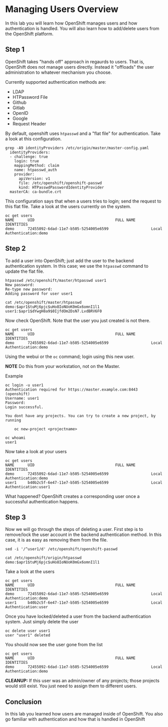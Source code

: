 # Managing Users Overview

In this lab you will learn how OpenShift manages users and how authentication is handled. You will also learn how to add/delete users from the OpenShift platform.

## Step 1

OpenShift takes "hands off" approach in regaurds to users. That is, OpenShift does not manage users directly. Instead it "offloads" the user administration to whatever mechanism you choose.

Currently supported authentication methods are:

* LDAP
* HTPassword File
* Github
* Gitlab
* OpenID
* Google
* Request Header

By default, openshift uses `htpasswd` and a "flat file" for authentication. Take a look at this configuration.

```
grep -A9 identityProviders /etc/origin/master/master-config.yaml 
  identityProviders:
  - challenge: true
    login: true
    mappingMethod: claim
    name: htpasswd_auth
    provider:
      apiVersion: v1
      file: /etc/openshift/openshift-passwd
      kind: HTPasswdPasswordIdentityProvider
  masterCA: ca-bundle.crt
```

This configuration says that when a users tries to login; send the request to this flat file. Take a look at the users currently on the system.

```
oc get users
NAME      UID                                    FULL NAME       IDENTITIES
demo      72455092-6dad-11e7-b505-5254005e6599                   Local Authentication:demo
```

## Step 2

To add a user into OpenShift; just add the user to the backend authentication system. In this case; we use the `htpasswd` command to update the flat file.

```
htpasswd /etc/openshift/master/htpasswd user1
New password: 
Re-type new password: 
Adding password for user user1

cat /etc/openshift/master/htpasswd
demo:$apr1$tuMj6pjc$uHo8IoNUoK0mGx6omnI1l1
user1:$apr1$dYwgH8a9$0IjfdOm2DsN7.LvdBRV6F0
```

Now check OpenShift. Note that the user you just created is not there.

```
oc get users
NAME      UID                                    FULL NAME       IDENTITIES
demo      72455092-6dad-11e7-b505-5254005e6599                   Local Authentication:demo
```

Using the webui or the `oc` command; login using this new user. 

**NOTE** Do this from your workstation, not on the Master.

Example

```
oc login -u user1
Authentication required for https://master.example.com:8443 (openshift)
Username: user1
Password: 
Login successful.

You dont have any projects. You can try to create a new project, by running

    oc new-project <projectname>

oc whoami
user1
```

Now take a look at your users

```
oc get users
NAME      UID                                    FULL NAME       IDENTITIES
demo      72455092-6dad-11e7-b505-5254005e6599                   Local Authentication:demo
user1     b40b2c5f-6e47-11e7-b505-5254005e6599                   Local Authentication:user1

```

What happened? OpenShift creates a corresponding user once a successful authentication happens.

## Step 3

Now we will go through the steps of deleting a user. First step is to remove/lock the user account in the backend authentication method. In this case, it is as easy as removing them from the file.

```
sed -i '/^user1/d' /etc/openshift/openshift-passwd 

cat /etc/openshift/origin/htpasswd
demo:$apr1$tuMj6pjc$uHo8IoNUoK0mGx6omnI1l1
```

Take a look at the users

```
oc get users
NAME      UID                                    FULL NAME       IDENTITIES
demo      72455092-6dad-11e7-b505-5254005e6599                   Local Authentication:demo
user1     b40b2c5f-6e47-11e7-b505-5254005e6599                   Local Authentication:user
```

Once you have locked/deleted a user from the backend authentication system. Just simply delete the user

```
oc delete user user1
user "user1" deleted
```

You should now see the user gone from the list

```
oc get users
NAME      UID                                    FULL NAME       IDENTITIES
demo      72455092-6dad-11e7-b505-5254005e6599                   Local Authentication:demo
```

**CLEANUP:** If this user was an admin/owner of any projects; those projects would still exist. You just need to assign them to different users.


## Conclusion

In this lab you learned how users are managed inside of OpenShift. You also go familiar with authentication and how that is handled in OpenShift
